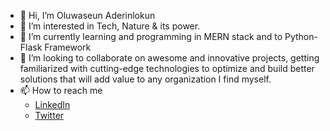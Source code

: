 - 👋 Hi, I’m Oluwaseun Aderinlokun
- 👀 I’m interested in Tech, Nature & its power.
- 🌱 I’m currently learning and programming in MERN stack and to Python-Flask Framework
- 💞️ I’m looking to collaborate on awesome and innovative projects, getting familiarized with cutting-edge technologies to optimize and build better solutions that will add value to any organization I find myself.
- 📫 How to reach me
  - [LinkedIn](https://www.linkedin.com/in/oluwaseun-aderinlokun/)
  - [Twitter](https://www.twitter.com/oluwaseun_ebene)

<!---
oluwaseun-ebenezer/oluwaseun-ebenezer is a ✨ special ✨ repository because its `README.md` (this file) appears on your GitHub profile.
You can click the Preview link to take a look at your changes.
--->
